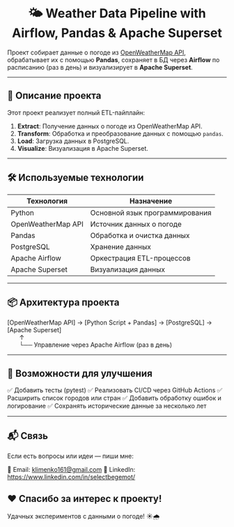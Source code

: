 <h1 align="center">🌤️ Weather Data Pipeline with Airflow, Pandas & Apache Superset</h1>

  Проект собирает данные о погоде из <a href="https://openweathermap.org/api" target="_blank">OpenWeatherMap API</a>, обрабатывает их с помощью <strong>Pandas</strong>, сохраняет в БД через <strong>Airflow</strong> по расписанию (раз в день) и визуализирует в <strong>Apache Superset</strong>.


---

## 🧠 Описание проекта

Этот проект реализует полный ETL-пайплайн:

1. **Extract**: Получение данных о погоде из OpenWeatherMap API.
2. **Transform**: Обработка и преобразование данных с помощью <code>pandas</code>.
3. **Load**: Загрузка данных в PostgreSQL.
4. **Visualize**: Визуализация в Apache Superset.

---

## 🛠️ Используемые технологии

| Технология | Назначение |
|-----------|------------|
| Python | Основной язык программирования |
| OpenWeatherMap API | Источник данных о погоде |
| Pandas | Обработка и очистка данных |
| PostgreSQL | Хранение данных |
| Apache Airflow | Оркестрация ETL-процессов |
| Apache Superset | Визуализация данных |

---

## 📦 Архитектура проекта
[OpenWeatherMap API] → [Python Script + Pandas] → [PostgreSQL] → [Apache Superset] <br>
&nbsp;&nbsp;&nbsp;&nbsp;&nbsp;&nbsp;&nbsp;↑<br>
&nbsp;&nbsp;&nbsp;&nbsp;&nbsp;&nbsp;&nbsp;└── Управление через Apache Airflow (раз в день)

---

## 🧪 Возможности для улучшения
✅ Добавить тесты (pytest)
✅ Реализовать CI/CD через GitHub Actions
✅ Расширить список городов или стран
✅ Добавить обработку ошибок и логирование
✅ Сохранять исторические данные за несколько лет

---

## 📬 Связь
Если есть вопросы или идеи — пиши мне:

📧 Email: klimеnkо161@gmаil.соm
💼 LinkedIn: https://www.linkedin.com/in/selectbegemot/

## ❤️ Спасибо за интерес к проекту!
Удачных экспериментов с данными о погоде! ☀️🌧️
